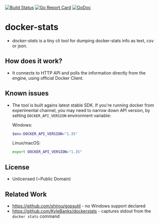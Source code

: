 [![Build Status](https://travis-ci.org/unjello/docker-stats-go.svg?branch=master)](https://travis-ci.org/unjello/docker-stats-go)
[![Go Report Card](https://goreportcard.com/badge/github.com/unjello/docker-stats-go)](https://goreportcard.com/report/github.com/docker-stats-go)
[![GoDoc](https://godoc.org/github.com/unjello/docker-stats-go?status.svg)](https://godoc.org/github.com/unjello/docker-stats-go)

# docker-stats

- _docker-stats_ is a tiny cli tool for dumping docker-stats info as text, csv or json.

## How does it work?

- It connects to HTTP API and polls the information directly from the engine, using official Docker Client.

## Known issues

- The tool is built agains latest stable SDK. If you're running docker from experimental channel, you may need to narrow down API version, by setting `DOCKER_API_VERSION` environment variable:

  Windows:

  ```powershell
  $env:DOCKER_API_VERSION="1.35"
  ```

  Linux/macOS:

  ```bash
  export DOCKER_API_VERSION="1.35"
  ```

## License

- Unlicensed (~Public Domain)

## Related Work

- https://github.com/shirou/gopsutil - no Windows support declared
- https://github.com/KyleBanks/dockerstats - captures stdout from the `docker stats` command